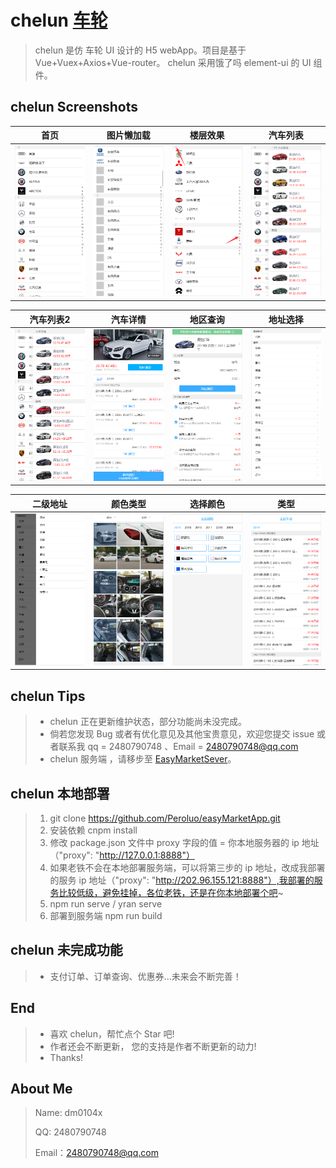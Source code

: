 # chelun [车轮](https://github.com/dm0104x/chelun)

> ​chelun 是仿 车轮 UI 设计的 H5 webApp。项目是基于 Vue+Vuex+Axios+Vue-router。
> ​chelun 采用饿了吗 element-ui 的 UI 组件。


## chelun Screenshots

|         首页         |        图片懒加载         |         楼层效果         |         汽车列表         |
| :------------------: | :-------------------: | :----------------------: | :----------------------: |
| ![](./images/home.png) | ![](./images/lazy.png) | ![](./images/10.png) | ![](./images/1.png) |

|         汽车列表2          |          汽车详情           |            地区查询            |          地址选择           |
| :-------------------: | :-------------------------: | :----------------------------: | :-------------------------: |
| ![](./images/2.png) | ![](./images/3.png) | ![](./images/4.png) | ![](./images/5.png) |

|        二级地址        |          颜色类型           |        选择颜色         |         类型         |
| :------------------: | :-------------------------: | :---------------------: | :------------------: |
| ![](./images/6.png) | ![](./images/7.png) | ![](./images/8.png) | ![](./images/9.png) |

## chelun Tips

> - chelun 正在更新维护状态，部分功能尚未没完成。
> - 倘若您发现 Bug 或者有优化意见及其他宝贵意见，欢迎您提交 issue 或者联系我 qq = 2480790748 、Email = 2480790748@qq.com
> - chelun 服务端 ，请移步至 [EasyMarketSever](https://github.com/dm0104x/chelun)。

## chelun 本地部署

> 1. git clone https://github.com/Peroluo/easyMarketApp.git
> 2. 安装依赖 cnpm install
> 3. 修改 package.json 文件中 proxy 字段的值 = 你本地服务器的 ip 地址 （"proxy": "http://127.0.0.1:8888"）
> 4. 如果老铁不会在本地部署服务端，可以将第三步的 ip 地址，改成我部署的服务 ip 地址（"proxy": "http://202.96.155.121:8888"）,我部署的服务比较低级，避免挂掉，各位老铁，还是在你本地部署个吧~
> 5. npm run serve / yran serve
> 6. 部署到服务端 npm run build

## chelun 未完成功能

> - 支付订单、订单查询、优惠券...未来会不断完善！

## End

> - 喜欢 chelun，帮忙点个 Star 吧!
> - 作者还会不断更新， 您的支持是作者不断更新的动力!
> - Thanks!

## About Me

> Name: dm0104x
>
> QQ: 2480790748
>
> Email：2480790748@qq.com
